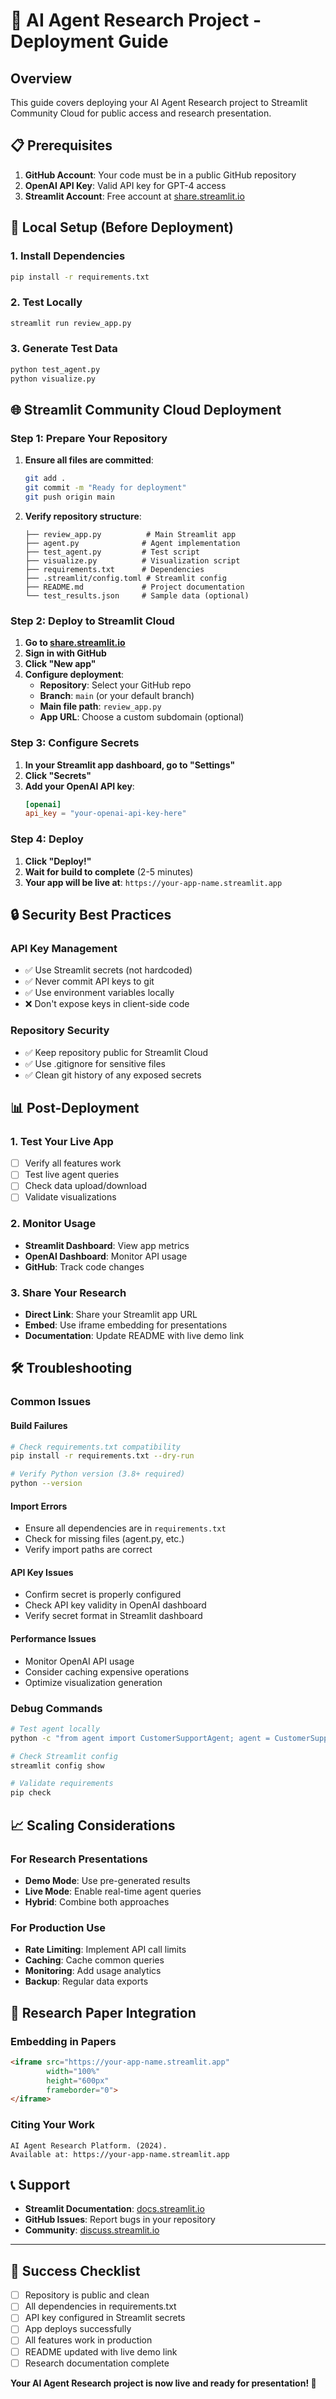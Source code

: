 # 🚀 AI Agent Research Project - Deployment Guide

## Overview
This guide covers deploying your AI Agent Research project to Streamlit Community Cloud for public access and research presentation.

## 📋 Prerequisites

1. **GitHub Account**: Your code must be in a public GitHub repository
2. **OpenAI API Key**: Valid API key for GPT-4 access
3. **Streamlit Account**: Free account at [share.streamlit.io](https://share.streamlit.io)

## 🔧 Local Setup (Before Deployment)

### 1. Install Dependencies
```bash
pip install -r requirements.txt
```

### 2. Test Locally
```bash
streamlit run review_app.py
```

### 3. Generate Test Data
```bash
python test_agent.py
python visualize.py
```

## 🌐 Streamlit Community Cloud Deployment

### Step 1: Prepare Your Repository

1. **Ensure all files are committed**:
   ```bash
   git add .
   git commit -m "Ready for deployment"
   git push origin main
   ```

2. **Verify repository structure**:
   ```
   ├── review_app.py          # Main Streamlit app
   ├── agent.py              # Agent implementation
   ├── test_agent.py         # Test script
   ├── visualize.py          # Visualization script
   ├── requirements.txt      # Dependencies
   ├── .streamlit/config.toml # Streamlit config
   ├── README.md             # Project documentation
   └── test_results.json     # Sample data (optional)
   ```

### Step 2: Deploy to Streamlit Cloud

1. **Go to [share.streamlit.io](https://share.streamlit.io)**
2. **Sign in with GitHub**
3. **Click "New app"**
4. **Configure deployment**:
   - **Repository**: Select your GitHub repo
   - **Branch**: `main` (or your default branch)
   - **Main file path**: `review_app.py`
   - **App URL**: Choose a custom subdomain (optional)

### Step 3: Configure Secrets

1. **In your Streamlit app dashboard, go to "Settings"**
2. **Click "Secrets"**
3. **Add your OpenAI API key**:
   ```toml
   [openai]
   api_key = "your-openai-api-key-here"
   ```

### Step 4: Deploy

1. **Click "Deploy!"**
2. **Wait for build to complete** (2-5 minutes)
3. **Your app will be live at**: `https://your-app-name.streamlit.app`

## 🔒 Security Best Practices

### API Key Management
- ✅ Use Streamlit secrets (not hardcoded)
- ✅ Never commit API keys to git
- ✅ Use environment variables locally
- ❌ Don't expose keys in client-side code

### Repository Security
- ✅ Keep repository public for Streamlit Cloud
- ✅ Use .gitignore for sensitive files
- ✅ Clean git history of any exposed secrets

## 📊 Post-Deployment

### 1. Test Your Live App
- [ ] Verify all features work
- [ ] Test live agent queries
- [ ] Check data upload/download
- [ ] Validate visualizations

### 2. Monitor Usage
- **Streamlit Dashboard**: View app metrics
- **OpenAI Dashboard**: Monitor API usage
- **GitHub**: Track code changes

### 3. Share Your Research
- **Direct Link**: Share your Streamlit app URL
- **Embed**: Use iframe embedding for presentations
- **Documentation**: Update README with live demo link

## 🛠️ Troubleshooting

### Common Issues

#### Build Failures
```bash
# Check requirements.txt compatibility
pip install -r requirements.txt --dry-run

# Verify Python version (3.8+ required)
python --version
```

#### Import Errors
- Ensure all dependencies are in `requirements.txt`
- Check for missing files (agent.py, etc.)
- Verify import paths are correct

#### API Key Issues
- Confirm secret is properly configured
- Check API key validity in OpenAI dashboard
- Verify secret format in Streamlit dashboard

#### Performance Issues
- Monitor OpenAI API usage
- Consider caching expensive operations
- Optimize visualization generation

### Debug Commands
```bash
# Test agent locally
python -c "from agent import CustomerSupportAgent; agent = CustomerSupportAgent(); print(agent.run('test'))"

# Check Streamlit config
streamlit config show

# Validate requirements
pip check
```

## 📈 Scaling Considerations

### For Research Presentations
- **Demo Mode**: Use pre-generated results
- **Live Mode**: Enable real-time agent queries
- **Hybrid**: Combine both approaches

### For Production Use
- **Rate Limiting**: Implement API call limits
- **Caching**: Cache common queries
- **Monitoring**: Add usage analytics
- **Backup**: Regular data exports

## 🎯 Research Paper Integration

### Embedding in Papers
```html
<iframe src="https://your-app-name.streamlit.app" 
        width="100%" 
        height="600px" 
        frameborder="0">
</iframe>
```

### Citing Your Work
```
AI Agent Research Platform. (2024). 
Available at: https://your-app-name.streamlit.app
```

## 📞 Support

- **Streamlit Documentation**: [docs.streamlit.io](https://docs.streamlit.io)
- **GitHub Issues**: Report bugs in your repository
- **Community**: [discuss.streamlit.io](https://discuss.streamlit.io)

---

## 🎉 Success Checklist

- [ ] Repository is public and clean
- [ ] All dependencies in requirements.txt
- [ ] API key configured in Streamlit secrets
- [ ] App deploys successfully
- [ ] All features work in production
- [ ] README updated with live demo link
- [ ] Research documentation complete

**Your AI Agent Research project is now live and ready for presentation! 🚀** 